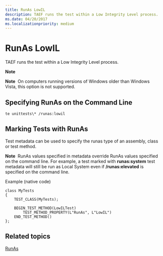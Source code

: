 ```yaml
---
title: RunAs LowIL
description: TAEF runs the test within a Low Integrity Level process.
ms.date: 04/20/2017
ms.localizationpriority: medium
---
```


# RunAs LowIL


TAEF runs the test within a Low Integrity Level process.

**Note**  

 

**Note**  On computers running versions of Windows older than Windows Vista, this option is not supported.

 

## <span id="Specifying_RunAs_on_the_Command_Line_"></span><span id="specifying_runas_on_the_command_line_"></span><span id="SPECIFYING_RUNAS_ON_THE_COMMAND_LINE_"></span>Specifying RunAs on the Command Line


``` syntax
te unittests\* /runas:lowil
```

## <span id="Marking_Tests_with_RunAs_"></span><span id="marking_tests_with_runas_"></span><span id="MARKING_TESTS_WITH_RUNAS_"></span>Marking Tests with RunAs


Test metadata can be used to specify the runas type of an assembly, class or test method.

**Note**  RunAs values specified in metadata override RunAs values specified on the command line. For example, a test marked with **runas:system** test metadata will still be run as Local System even if **/runas:elevated** is specified on the command line.

 

Example (native code)

```ManagedCPlusPlus
class MyTests
{
    TEST_CLASS(MyTests);

    BEGIN_TEST_METHOD(LowILTest)
        TEST_METHOD_PROPERTY(L"RunAs", L"LowIL")
    END_TEST_METHOD()
};
```

## <span id="related_topics"></span>Related topics


[RunAs](runas.md)

 

 






